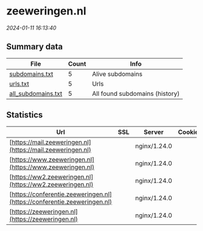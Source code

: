 # zeeweringen.nl
*2024-01-11 16:13:40*
## Summary data


| File       | Count | Info |
|------------|-------|------|
|[subdomains.txt](/data/zeeweringen.nl/subdomains.txt)|5|Alive subdomains|
|[urls.txt](/data/zeeweringen.nl/urls.txt)|5|Urls|
|[all_subdomains.txt](/data/zeeweringen.nl/all_subdomains.txt)|5|All found subdomains (history)|


## Statistics


| Url | SSL | Server | Cookie | HSTS | CSP | XFO | XXP | RP | Tech |Title |
|------------|-------|------|------|------|------|------|------|------|------|------|
|[https://mail.zeeweringen.nl](https://mail.zeeweringen.nl)| |nginx/1.24.0| | | | | | :white_check_mark: |Nginx:1.24.0|Hostnet: Uw dome...|
|[https://www.zeeweringen.nl](https://www.zeeweringen.nl)| |nginx/1.24.0| | | | | | :white_check_mark: |Nginx:1.24.0|Zeeweringen|
|[https://ww2.zeeweringen.nl](https://ww2.zeeweringen.nl)| |nginx/1.24.0| | | | | | :white_check_mark: |Nginx:1.24.0|Hostnet: Uw dome...|
|[https://conferentie.zeeweringen.nl](https://conferentie.zeeweringen.nl)| |nginx/1.24.0| | | | | | :white_check_mark: |Nginx:1.24.0|Hostnet: Uw dome...|
|[https://zeeweringen.nl](https://zeeweringen.nl)| |nginx/1.24.0| | | | | | :white_check_mark: |Nginx:1.24.0|Zeeweringen|